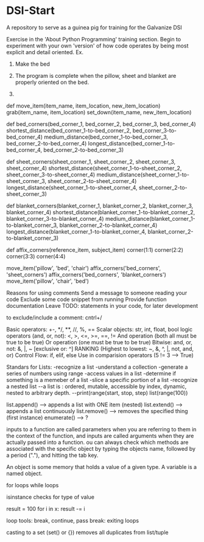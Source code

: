 # DSI-Start
A repository to serve as a guinea pig for training for the Galvanize DSI

Exercise in the 'About Python Programming' training section. Begin to experiment with your own 'version' of how code operates by being most explicit and detail oriented. Ex.
1. Make the bed

2. The program is complete when the pillow, sheet and blanket are properly oriented on the bed. 

3. 
def move_item(item_name, item_location, new_item_location)
       grab(item_name, item_location)
       set_down(item_name, new_item_location)

def bed_corners(bed_corner_1, bed_corner_2, bed_corner_3, bed_corner_4)
       shortest_distance(bed_corner_1-to-bed_corner_2, bed_corner_3-to-bed_corner_4)
       medium_distance(bed_corner_1-to-bed_corner_3, bed_corner_2-to-bed_corner_4)
       longest_distance(bed_corner_1-to-bed_corner_4, bed_corner_2-to-bed_corner_3)

def sheet_corners(sheet_corner_1, sheet_corner_2, sheet_corner_3, sheet_corner_4)
       shortest_distance(sheet_corner_1-to-sheet_corner_2, sheet_corner_3-to-sheet_corner_4) 
       medium_distance(sheet_corner_1-to-sheet_corner_3, sheet_corner_2-to-sheet_corner_4)
       longest_distance(sheet_corner_1-to-sheet_corner_4, sheet_corner_2-to-sheet_corner_3)

def blanket_corners(blanket_corner_1, blanket_corner_2, blanket_corner_3, blanket_corner_4)
       shortest_distance(blanket_corner_1-to-blanket_corner_2, blanket_corner_3-to-blanket_corner_4)
       medium_distance(blanket_corner_1-to-blanket_corner_3, blanket_corner_2-to-blanket_corner_4)
       longest_distance(blanket_corner_1-to-blanket_corner_4, blanket_corner_2-to-blanket_corner_3)
       
def affix_corners(reference_item, subject_item)
       corner(1:1)
       corner(2:2)
       corner(3:3)
       corner(4:4)
       
move_item('pillow', 'bed', 'chair')
affix_corners('bed_corners', 'sheet_corners')
affix_corners('bed_corners', 'blanket_corners')
move_item('pillow', 'chair', 'bed')

Reasons for using comments
Send a message to someone reading your code
Exclude some code snippet from running
Provide function documentation
Leave TODO: statements in your code, for later development

to exclude/include a comment: cntrl+/

Basic operators: +-, */, **, //, %, ==
Scalar objects: str, int, float, bool
logic operators (and, or, not): <, >, <=, >=, ==, !=
And operation (both all must be true to be true)
Or operation (one must be true to be true)
Bitwise: and, or, not: &, |, ~      [exclusive or: ^]
RANKING (Highest to lowest: ~, &, ^, |, not, and, or)
Control Flow: if, elif, else
Use in comparision operators (5 != 3 --> True)

Standars for Lists:
-recognize a list 
-understand a collection
-generate a series of numbers using range 
-access values in a list 
-determine if something is a memeber of a list 
-slice a specific portion of a list
-recognize a nested list 
--a list is : ordered, mutable, accessible by index, dynamic, nested to arbitrary depth.
--print(range(start, stop, step)
list(range(100))

list.append()    --> appends a list with ONE item (nested)
list.extend()    --> appends a list continuously 
list.remove()    --> removes the specified thing (first instance)
enumerate()      --> ?

inputs to a function are called parameters when you are referring to them in the context of the function, and inputs are called arguments when they are actually passed into a function. ou can always check which methods are associated with the specific object by typing the objects name, followed by a period ("."), and hitting the tab key.

An object is some memory that holds a value of a given type.
A variable is a named object.

for loops
while loops

isinstance checks for type of value 

result = 100
for i in x:
    result -= i
    
loop tools: break, continue, pass
break: exiting loops
    
casting to a set (set() or {}) removes all duplicates from list/tuple


